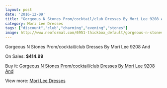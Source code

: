 ```yaml
---
layout: post
date: '2016-12-09'
title: "Gorgeous N Stones Prom/cocktail/club Dresses By Mori Lee 9208 And"
category: Mori Lee Dresses
tags: ["discount","club","charming","evening","stones"]
image: http://www.neoformal.com/6951-thickbox_default/gorgeous-n-stones-prom-cocktail-club-dresses-by-mori-lee-9208-and.jpg
---
```

Gorgeous N Stones Prom/cocktail/club Dresses By Mori Lee 9208 And

On Sales: **$414.99**
<a href="https://www.neoformal.com/en/mori-lee-dresses/2493-gorgeous-n-stones-prom-cocktail-club-dresses-by-mori-lee-9208-and.html"><amp-img layout="responsive" width="600" height="600" src="//www.neoformal.com/6951-thickbox_default/gorgeous-n-stones-prom-cocktail-club-dresses-by-mori-lee-9208-and.jpg" alt="Gorgeous N Stones Prom/cocktail/club Dresses By Mori Lee 9208 And 0" /></a>
<a href="https://www.neoformal.com/en/mori-lee-dresses/2493-gorgeous-n-stones-prom-cocktail-club-dresses-by-mori-lee-9208-and.html"><amp-img layout="responsive" width="600" height="600" src="//www.neoformal.com/6952-thickbox_default/gorgeous-n-stones-prom-cocktail-club-dresses-by-mori-lee-9208-and.jpg" alt="Gorgeous N Stones Prom/cocktail/club Dresses By Mori Lee 9208 And 1" /></a>
<a href="https://www.neoformal.com/en/mori-lee-dresses/2493-gorgeous-n-stones-prom-cocktail-club-dresses-by-mori-lee-9208-and.html"><amp-img layout="responsive" width="600" height="600" src="//www.neoformal.com/6953-thickbox_default/gorgeous-n-stones-prom-cocktail-club-dresses-by-mori-lee-9208-and.jpg" alt="Gorgeous N Stones Prom/cocktail/club Dresses By Mori Lee 9208 And 2" /></a>
<a href="https://www.neoformal.com/en/mori-lee-dresses/2493-gorgeous-n-stones-prom-cocktail-club-dresses-by-mori-lee-9208-and.html"><amp-img layout="responsive" width="600" height="600" src="//www.neoformal.com/6954-thickbox_default/gorgeous-n-stones-prom-cocktail-club-dresses-by-mori-lee-9208-and.jpg" alt="Gorgeous N Stones Prom/cocktail/club Dresses By Mori Lee 9208 And 3" /></a>

Buy it: [Gorgeous N Stones Prom/cocktail/club Dresses By Mori Lee 9208 And](https://www.neoformal.com/en/mori-lee-dresses/2493-gorgeous-n-stones-prom-cocktail-club-dresses-by-mori-lee-9208-and.html "Gorgeous N Stones Prom/cocktail/club Dresses By Mori Lee 9208 And")

View more: [Mori Lee Dresses](https://www.neoformal.com/en/22-mori-lee-dresses "Mori Lee Dresses")